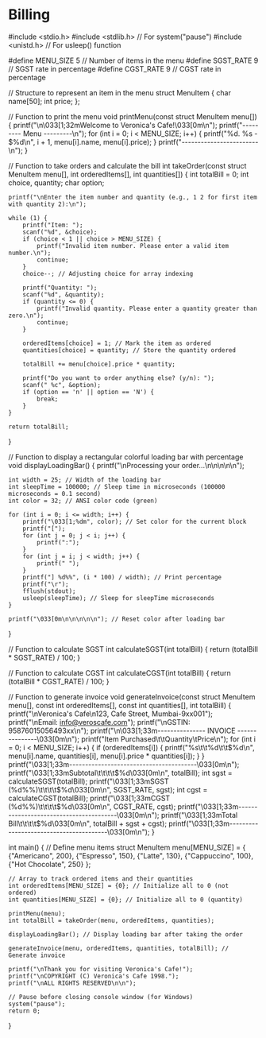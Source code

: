 # Billing


#include <stdio.h>
#include <stdlib.h> // For system("pause")
#include <unistd.h> // For usleep() function

#define MENU_SIZE 5 // Number of items in the menu
#define SGST_RATE 9 // SGST rate in percentage
#define CGST_RATE 9 // CGST rate in percentage

// Structure to represent an item in the menu
struct MenuItem {
    char name[50];
    int price;
};

// Function to print the menu
void printMenu(const struct MenuItem menu[]) {
    printf("\n\033[1;32mWelcome to Veronica's Cafe!\033[0m\n");
    printf("--------- Menu ---------\n");
    for (int i = 0; i < MENU_SIZE; i++) {
        printf("%d. %s - $%d\n", i + 1, menu[i].name, menu[i].price);
    }
    printf("------------------------\n");
}

// Function to take orders and calculate the bill
int takeOrder(const struct MenuItem menu[], int orderedItems[], int quantities[]) {
    int totalBill = 0;
    int choice, quantity;
    char option;

    printf("\nEnter the item number and quantity (e.g., 1 2 for first item with quantity 2):\n");

    while (1) {
        printf("Item: ");
        scanf("%d", &choice);
        if (choice < 1 || choice > MENU_SIZE) {
            printf("Invalid item number. Please enter a valid item number.\n");
            continue;
        }
        choice--; // Adjusting choice for array indexing

        printf("Quantity: ");
        scanf("%d", &quantity);
        if (quantity <= 0) {
            printf("Invalid quantity. Please enter a quantity greater than zero.\n");
            continue;
        }

        orderedItems[choice] = 1; // Mark the item as ordered
        quantities[choice] = quantity; // Store the quantity ordered

        totalBill += menu[choice].price * quantity;

        printf("Do you want to order anything else? (y/n): ");
        scanf(" %c", &option);
        if (option == 'n' || option == 'N') {
            break;
        }
    }

    return totalBill;
}

// Function to display a rectangular colorful loading bar with percentage
void displayLoadingBar() {
    printf("\nProcessing your order...\n\n\n\n\n");

    int width = 25; // Width of the loading bar
    int sleepTime = 100000; // Sleep time in microseconds (100000 microseconds = 0.1 second)
    int color = 32; // ANSI color code (green)

    for (int i = 0; i <= width; i++) {
        printf("\033[1;%dm", color); // Set color for the current block
        printf("[");
        for (int j = 0; j < i; j++) {
            printf(":");
        }
        for (int j = i; j < width; j++) {
            printf(" ");
        }
        printf("] %d%%", (i * 100) / width); // Print percentage
        printf("\r");
        fflush(stdout);
        usleep(sleepTime); // Sleep for sleepTime microseconds
    }

    printf("\033[0m\n\n\n\n\n"); // Reset color after loading bar
}

// Function to calculate SGST
int calculateSGST(int totalBill) {
    return (totalBill * SGST_RATE) / 100;
}

// Function to calculate CGST
int calculateCGST(int totalBill) {
    return (totalBill * CGST_RATE) / 100;
}

// Function to generate invoice
void generateInvoice(const struct MenuItem menu[], const int orderedItems[], const int quantities[], int totalBill) {
    printf("\nVeronica's Cafe\n123, Cafe Street, Mumbai-9xx001");
    printf("\nEmail: info@veroscafe.com");
    printf("\nGSTIN: 95876015056493xx\n");
    printf("\n\033[1;33m--------------- INVOICE ---------------\033[0m\n");
    printf("Item Purchased\t\tQuantity\tPrice\n");
    for (int i = 0; i < MENU_SIZE; i++) {
        if (orderedItems[i]) {
            printf("%s\t\t%d\t\t$%d\n", menu[i].name, quantities[i], menu[i].price * quantities[i]);
        }
    }
    printf("\033[1;33m----------------------------------------\033[0m\n");
    printf("\033[1;33mSubtotal\t\t\t\t$%d\033[0m\n", totalBill);
    int sgst = calculateSGST(totalBill);
    printf("\033[1;33mSGST (%d%%)\t\t\t\t$%d\033[0m\n", SGST_RATE, sgst);
    int cgst = calculateCGST(totalBill);
    printf("\033[1;33mCGST (%d%%)\t\t\t\t$%d\033[0m\n", CGST_RATE, cgst);
    printf("\033[1;33m----------------------------------------\033[0m\n");
    printf("\033[1;33mTotal Bill\t\t\t\t$%d\033[0m\n", totalBill + sgst + cgst);
    printf("\033[1;33m----------------------------------------\033[0m\n");
}

int main() {
    // Define menu items
    struct MenuItem menu[MENU_SIZE] = {
        {"Americano", 200},
        {"Espresso", 150},
        {"Latte", 130},
        {"Cappuccino", 100},
        {"Hot Chocolate", 250}
    };

    // Array to track ordered items and their quantities
    int orderedItems[MENU_SIZE] = {0}; // Initialize all to 0 (not ordered)
    int quantities[MENU_SIZE] = {0}; // Initialize all to 0 (quantity)

    printMenu(menu);
    int totalBill = takeOrder(menu, orderedItems, quantities);

    displayLoadingBar(); // Display loading bar after taking the order

    generateInvoice(menu, orderedItems, quantities, totalBill); // Generate invoice

    printf("\nThank you for visiting Veronica's Cafe!");
    printf("\nCOPYRIGHT (C) Veronica's Cafe 1998.");
    printf("\nALL RIGHTS RESERVED\n\n");

    // Pause before closing console window (for Windows)
    system("pause");
    return 0;
}
